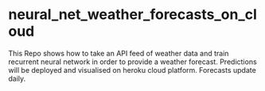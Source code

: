 # neural_net_weather_forecasts_on_cloud
This Repo shows how to take an API feed of weather data and train recurrent neural network in order to provide a weather forecast. Predictions will be deployed and visualised on heroku cloud platform. Forecasts update daily.
